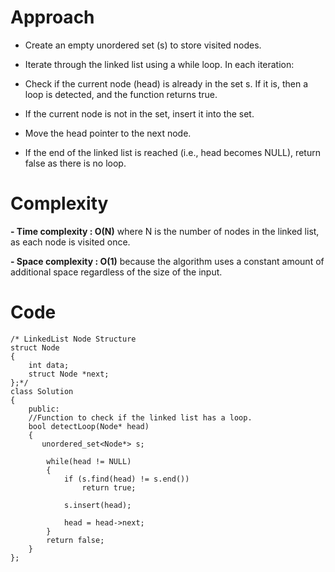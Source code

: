 # Approach
- Create an empty unordered set (s) to store visited nodes.

- Iterate through the linked list using a while loop. In each iteration:

- Check if the current node (head) is already in the set s. If it is, then a loop is detected, and the function returns true.

- If the current node is not in the set, insert it into the set.

- Move the head pointer to the next node.

- If the end of the linked list is reached (i.e., head becomes NULL), return false as there is no loop.

# Complexity
**- Time complexity : O(N)**
where N is the number of nodes in the linked list, as each node is visited once.

**- Space complexity : O(1)**
because the algorithm uses a constant amount of additional space regardless of the size of the input.

# Code
```
/* LinkedList Node Structure
struct Node
{
    int data;
    struct Node *next;
};*/
class Solution
{
    public:
    //Function to check if the linked list has a loop.
    bool detectLoop(Node* head)
    {
       unordered_set<Node*> s;
        
        while(head != NULL)
        {
            if (s.find(head) != s.end())
                return true;
            
            s.insert(head);
            
            head = head->next;
        }
        return false;
    }
};
```
